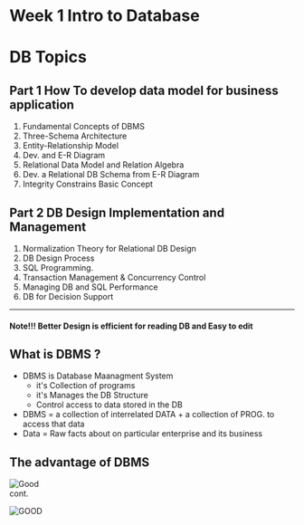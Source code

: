 # Week 1 Intro to Database
# DB Topics

## Part 1 How To develop data model for business application
   1. Fundamental Concepts of DBMS
   2. Three-Schema Architecture
   3. Entity-Relationship Model 
   4. Dev. and E-R Diagram
   5. Relational Data Model and Relation Algebra
   6. Dev. a Relational DB Schema from E-R Diagram
   7. Integrity Constrains Basic Concept
## Part 2 DB Design Implementation and Management 
   1. Normalization Theory for Relational DB Design
   2. DB Design Process
   3. SQL Programming.
   4. Transaction Management & Concurrency Control 
   5. Managing DB and SQL Performance
   6. DB for Decision Support
----

#### Note!!! Better Design is efficient for reading DB and Easy to edit 

## What is DBMS ?
  - DBMS is Database Maanagment System
      - it's Collection of programs
      - it's Manages the DB Structure
      - Control access to data stored in the DB
  - DBMS = a collection of interrelated DATA + a collection of PROG. to access that data
  - Data = Raw facts about on particular enterprise and its business
## The advantage of DBMS
![Good](https://image.slidesharecdn.com/dbms-131201060534-phpapp01/95/database-management-system-30-638.jpg?cb=1385878390)   
cont.

![GOOD](https://images.slideplayer.com/26/8603741/slides/slide_17.jpg)